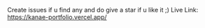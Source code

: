 Create issues if u find any and do give a star if u like it ;)
Live Link: https://kanae-portfolio.vercel.app/
